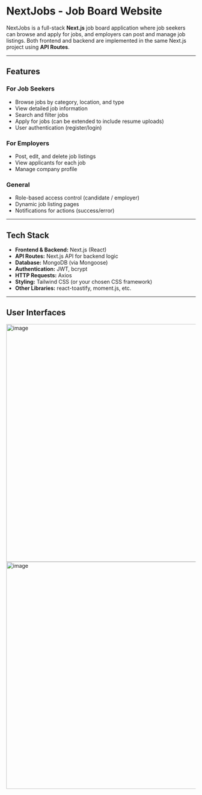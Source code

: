 # NextJobs - Job Board Website

NextJobs is a full-stack **Next.js** job board application where job seekers can browse and apply for jobs, and employers can post and manage job listings. Both frontend and backend are implemented in the same Next.js project using **API Routes**.

---

## Features

### For Job Seekers
- Browse jobs by category, location, and type
- View detailed job information
- Search and filter jobs
- Apply for jobs (can be extended to include resume uploads)
- User authentication (register/login)

### For Employers
- Post, edit, and delete job listings
- View applicants for each job
- Manage company profile

### General
- Role-based access control (candidate / employer)
- Dynamic job listing pages
- Notifications for actions (success/error)

---

## Tech Stack

- **Frontend & Backend:** Next.js (React)
- **API Routes:** Next.js API for backend logic
- **Database:** MongoDB (via Mongoose)
- **Authentication:** JWT, bcrypt
- **HTTP Requests:** Axios
- **Styling:** Tailwind CSS (or your chosen CSS framework)
- **Other Libraries:** react-toastify, moment.js, etc.

---

## User Interfaces 

<img width="1350" height="631" alt="image" src="https://github.com/user-attachments/assets/63f79bf2-e29f-4044-84c5-bf7c182ec5f5" />

<img width="1348" height="603" alt="image" src="https://github.com/user-attachments/assets/1dab1bca-814d-4a4d-a96f-c99796d42d18" />


